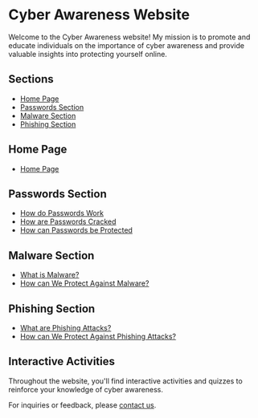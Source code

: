 # Cyber Awareness Website

Welcome to the Cyber Awareness website! My mission is to promote and educate individuals on the importance of cyber awareness and provide valuable insights into protecting yourself online.

## Sections

- [Home Page](#home-page)
- [Passwords Section](#passwords-section)
- [Malware Section](#malware-section)
- [Phishing Section](#phishing-section)

## Home Page

- [Home Page](/index.html)

## Passwords Section

- [How do Passwords Work](/passwords/passwdWork.html)
- [How are Passwords Cracked](/passwords/passwdCrack.html)
- [How can Passwords be Protected](/passwords/passwdProtect.html)

## Malware Section

- [What is Malware?](/malware/malwareWhat.html)
- [How can We Protect Against Malware?](/malware/malwareProtect.html)

## Phishing Section

- [What are Phishing Attacks?](/phishing/phishingWhat.html)
- [How can We Protect Against Phishing Attacks?](/phishing/phishingProtect.html)

## Interactive Activities

Throughout the website, you'll find interactive activities and quizzes to reinforce your knowledge of cyber awareness.

For inquiries or feedback, please [contact us](mailto:medhansh2005@gmail.com).
